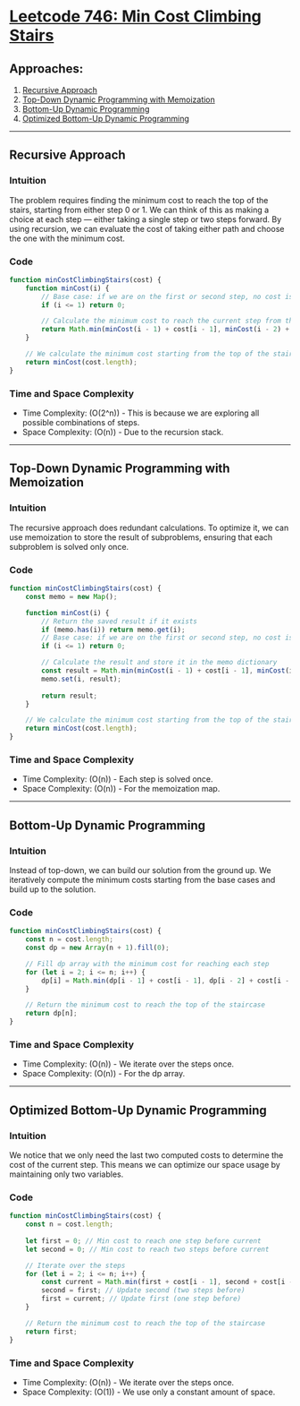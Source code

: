 # [Leetcode 746: Min Cost Climbing Stairs](https://leetcode.com/problems/min-cost-climbing-stairs/)

## Approaches:

1. [Recursive Approach](#recursive-approach)
2. [Top-Down Dynamic Programming with Memoization](#top-down-dynamic-programming-with-memoization)
3. [Bottom-Up Dynamic Programming](#bottom-up-dynamic-programming)
4. [Optimized Bottom-Up Dynamic Programming](#optimized-bottom-up-dynamic-programming)

---

## Recursive Approach

### Intuition

The problem requires finding the minimum cost to reach the top of the stairs, starting from either step 0 or 1. We can think of this as making a choice at each step — either taking a single step or two steps forward. By using recursion, we can evaluate the cost of taking either path and choose the one with the minimum cost.

### Code

```javascript
function minCostClimbingStairs(cost) {
    function minCost(i) {
        // Base case: if we are on the first or second step, no cost is required to stand on it
        if (i <= 1) return 0;

        // Calculate the minimum cost to reach the current step from the two previous steps
        return Math.min(minCost(i - 1) + cost[i - 1], minCost(i - 2) + cost[i - 2]);
    }

    // We calculate the minimum cost starting from the top of the stairs and work backwards
    return minCost(cost.length);
}
```

### Time and Space Complexity

- Time Complexity: \(O(2^n)\) - This is because we are exploring all possible combinations of steps.
- Space Complexity: \(O(n)\) - Due to the recursion stack.

---

## Top-Down Dynamic Programming with Memoization

### Intuition

The recursive approach does redundant calculations. To optimize it, we can use memoization to store the result of subproblems, ensuring that each subproblem is solved only once.

### Code

```javascript
function minCostClimbingStairs(cost) {
    const memo = new Map();

    function minCost(i) {
        // Return the saved result if it exists
        if (memo.has(i)) return memo.get(i);
        // Base case: if we are on the first or second step, no cost is required to stand on it
        if (i <= 1) return 0;

        // Calculate the result and store it in the memo dictionary
        const result = Math.min(minCost(i - 1) + cost[i - 1], minCost(i - 2) + cost[i - 2]);
        memo.set(i, result);
        
        return result;
    }

    // We calculate the minimum cost starting from the top of the stairs and work backwards
    return minCost(cost.length);
}
```
 
### Time and Space Complexity

- Time Complexity: \(O(n)\) - Each step is solved once.
- Space Complexity: \(O(n)\) - For the memoization map.

---

## Bottom-Up Dynamic Programming

### Intuition

Instead of top-down, we can build our solution from the ground up. We iteratively compute the minimum costs starting from the base cases and build up to the solution.

### Code

```javascript
function minCostClimbingStairs(cost) {
    const n = cost.length;
    const dp = new Array(n + 1).fill(0);

    // Fill dp array with the minimum cost for reaching each step
    for (let i = 2; i <= n; i++) {
        dp[i] = Math.min(dp[i - 1] + cost[i - 1], dp[i - 2] + cost[i - 2]);
    }

    // Return the minimum cost to reach the top of the staircase
    return dp[n];
}
```

### Time and Space Complexity

- Time Complexity: \(O(n)\) - We iterate over the steps once.
- Space Complexity: \(O(n)\) - For the dp array.

---

## Optimized Bottom-Up Dynamic Programming

### Intuition

We notice that we only need the last two computed costs to determine the cost of the current step. This means we can optimize our space usage by maintaining only two variables.

### Code

```javascript
function minCostClimbingStairs(cost) {
    const n = cost.length;
    
    let first = 0; // Min cost to reach one step before current
    let second = 0; // Min cost to reach two steps before current

    // Iterate over the steps
    for (let i = 2; i <= n; i++) {
        const current = Math.min(first + cost[i - 1], second + cost[i - 2]);
        second = first; // Update second (two steps before)
        first = current; // Update first (one step before)
    }

    // Return the minimum cost to reach the top of the staircase
    return first;
}
```

### Time and Space Complexity

- Time Complexity: \(O(n)\) - We iterate over the steps once.
- Space Complexity: \(O(1)\) - We use only a constant amount of space.

